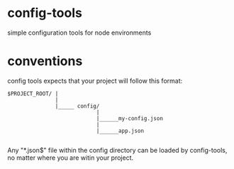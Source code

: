 config-tools
============

simple configuration tools for node environments

conventions
===========

config tools expects that your project will follow this format:
``````
$PROJECT_ROOT/ |
               |
               |_____ config/
                            |
                            |______my-config.json
                            |
                            |______app.json
                            
``````                      
Any "*.json$" file within the config directory  can be loaded by config-tools, no matter
where you are witin your project.
